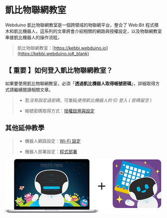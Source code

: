 # 凱比物聯網教室

Webduino 凱比物聯網教室是一個跨領域的物聯網平台，整合了 Web:Bit 程式積木和凱比機器人，這系列的文章將會介紹相關的網路與授權設定，以及物聯網教室串接凱比機器人的操作流程。

> 凱比物聯網教室：[https://kebbi.webduino.io](https://kebbi.webduino.io#_blank)

## 【 重要 】如何登入凱比物聯網教室？

如果要使用凱比物聯網教室，必須「**透過凱比機器人取得帳號密碼**」，詳細取得方式請繼續閱讀相關文章。

> - 若*沒有設定過密碼*，可單純*使用凱比機器人的 ID 登入 ( 密碼留空 )*
>
> - 帳號密碼取得方式：[授權啟用與設定](setting/authorize.html)

## 其他延伸教學

> - 機器人網路設定：[Wi-Fi 設定](setting/wifi.html)
>
> - 機器人部署設定：[程式部署](setting/deploy.html)

![凱比物聯網教室](../../../media/zh-tw/kebbi/setting/setting-01.jpg)
